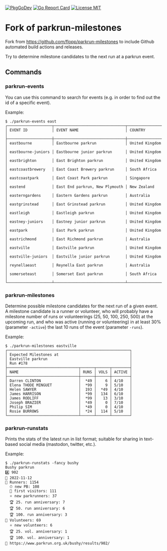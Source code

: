 [![PkgGoDev](https://pkg.go.dev/badge/github.com/flopp/go-staticmaps)](https://pkg.go.dev/github.com/flopp/parkrun-milestones)
[![Go Report Card](https://goreportcard.com/badge/github.com/flopp/parkrun-milestones)](https://goreportcard.com/report/flopp/parkrun-milestones)
[![License MIT](https://img.shields.io/badge/license-MIT-lightgrey.svg?style=flat)](https://github.com/flopp/parkrun-milestones/)

# Fork of parkrun-milestones
Fork from https://github.com/flopp/parkrun-milestones to include Github automated build actions and releases.

Try to determine milestone candidates to the next run at a parkrun event.

## Commands

### parkrun-events

You can use this command to search for events (e.g. in order to find out the id of a specific event).

Example:

```
$ ./parkrun-events east 
┌────────────────────┬────────────────────────────────┬────────────────┐
│ EVENT ID           │ EVENT NAME                     │ COUNTRY        │
├────────────────────┼────────────────────────────────┼────────────────┤
│ eastbourne         │ Eastbourne parkrun             │ United Kingdom │
│ eastbourne-juniors │ Eastbourne junior parkrun      │ United Kingdom │
│ eastbrighton       │ East Brighton parkrun          │ United Kingdom │
│ eastcoastbrewery   │ East Coast Brewery parkrun     │ South Africa   │
│ eastcoastpark      │ East Coast Park parkrun        │ Singapore      │
│ eastend            │ East End parkrun, New Plymouth │ New Zealand    │
│ easterngardens     │ Eastern Gardens parkrun        │ Australia      │
│ eastgrinstead      │ East Grinstead parkrun         │ United Kingdom │
│ eastleigh          │ Eastleigh parkrun              │ United Kingdom │
│ eastney-juniors    │ Eastney junior parkrun         │ United Kingdom │
│ eastpark           │ East Park parkrun              │ United Kingdom │
│ eastrichmond       │ East Richmond parkrun          │ Australia      │
│ eastville          │ Eastville parkrun              │ United Kingdom │
│ eastville-juniors  │ Eastville junior parkrun       │ United Kingdom │
│ reynellaeast       │ Reynella East parkrun          │ Australia      │
│ somerseteast       │ Somerset East parkrun          │ South Africa   │
└────────────────────┴────────────────────────────────┴────────────────┘
```

### parkrun-milestones

Determine possible milestone candidates for the next run of a given event.
A milestone candidate is a runner or volunteer, who will probably have a milestone number of runs or volunteerings (25, 50, 100, 250, 500) at the upcoming run, and who was active (running or volunteering) in at least 30% (parameter `-active`) the last 10 runs of the event (parameter `-runs`).

Example:

```
$ ./parkrun-milestones eastville
┌───────────────────────────────────────────────────────┐
│ Expected Milestones at                                │
│ Eastville parkrun                                     │
│ Run #178                                              │
├────────────────────────────────┬──────┬──────┬────────┤
│ NAME                           │ RUNS │ VOLS │ ACTIVE │
├────────────────────────────────┼──────┼──────┼────────┤
│ Darren CLINTON                 │  *49 │    6 │ 4/10   │
│ Elena THODE MINGUET            │  *99 │    9 │ 5/10   │
│ Helen SAWYER                   │  193 │  *49 │ 4/10   │
│ James HARRISON                 │  *99 │  134 │ 6/10   │
│ James RODLIFF                  │  *99 │   13 │ 3/10   │
│ Joseph BRAZIER                 │  *49 │    0 │ 7/10   │
│ Philip SIM                     │  *49 │    0 │ 4/10   │
│ Rosie BURROWS                  │  *24 │  114 │ 5/10   │
└────────────────────────────────┴──────┴──────┴────────┘
```

### parkrun-runstats
Prints the stats of the latest run in list format; suitable for sharing in text-based social media (mastodon, twitter, etc.).

Example:

```
$ ./parkrun-runstats -fancy bushy
Bushy parkrun
#️⃣ 902
📅 2022-11-12
🏃 Runners: 1154
  ⏱ new PB: 108
  🧳 first visitors: 111
  ⭐️ new parkrunners: 37
  🏆 25. run anniversary: 7
  🏆 50. run anniversary: 6
  🏆 100. run anniversary: 3
🦺 Volunteers: 69
  ⭐️ new volunteers: 6
  🏆 25. vol. anniversary: 1
  🏆 100. vol. anniversary: 1
👀 https://www.parkrun.org.uk/bushy/results/902/
```
